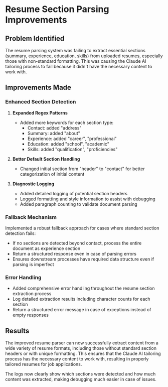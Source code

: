 # Resume Section Parsing Improvements

## Problem Identified

The resume parsing system was failing to extract essential sections (summary, experience, education, skills) from uploaded resumes, especially those with non-standard formatting. This was causing the Claude AI tailoring process to fail because it didn't have the necessary content to work with.

## Improvements Made

### Enhanced Section Detection

1. **Expanded Regex Patterns**
   - Added more keywords for each section type:
     - Contact: added "address"
     - Summary: added "about"
     - Experience: added "career", "professional"
     - Education: added "school", "academic"
     - Skills: added "qualification", "proficiencies"

2. **Better Default Section Handling**
   - Changed initial section from "header" to "contact" for better categorization of initial content

3. **Diagnostic Logging**
   - Added detailed logging of potential section headers
   - Logged formatting and style information to assist with debugging
   - Added paragraph counting to validate document parsing

### Fallback Mechanism

Implemented a robust fallback approach for cases where standard section detection fails:
- If no sections are detected beyond contact, process the entire document as experience section
- Return a structured response even in case of parsing errors
- Ensures downstream processes have required data structure even if parsing is imperfect

### Error Handling

- Added comprehensive error handling throughout the resume section extraction process
- Log detailed extraction results including character counts for each section
- Return a structured error message in case of exceptions instead of empty responses

## Results

The improved resume parser can now successfully extract content from a wide variety of resume formats, including those without standard section headers or with unique formatting. This ensures that the Claude AI tailoring process has the necessary content to work with, resulting in properly tailored resumes for job applications.

The logs now clearly show which sections were detected and how much content was extracted, making debugging much easier in case of issues. 